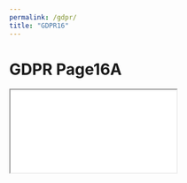 ```yaml
---
permalink: /gdpr/
title: "GDPR16"
---
```



# GDPR Page16A

<div class="embed-responsive embed-responsive-16by9">
  <iframe class="embed-responsive-item" src="gdprcollapse.html" allowfullscreen></iframe>
</div>


